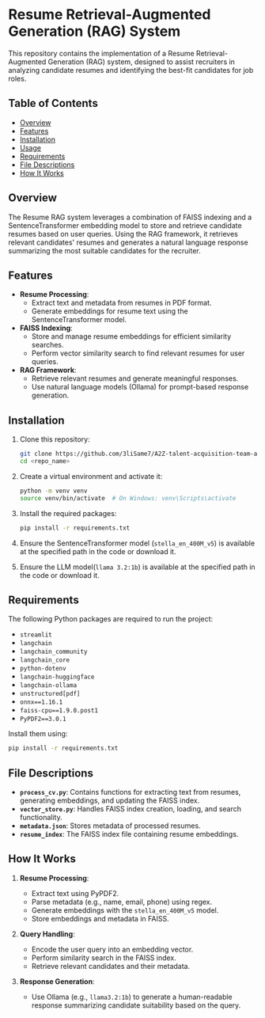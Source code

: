 # Resume Retrieval-Augmented Generation (RAG) System

This repository contains the implementation of a Resume Retrieval-Augmented Generation (RAG) system, designed to assist recruiters in analyzing candidate resumes and identifying the best-fit candidates for job roles.

## Table of Contents

- [Overview](#overview)
- [Features](#features)
- [Installation](#installation)
- [Usage](#usage)
- [Requirements](#requirements)
- [File Descriptions](#file-descriptions)
- [How It Works](#how-it-works)
  
## Overview

The Resume RAG system leverages a combination of FAISS indexing and a SentenceTransformer embedding model to store and retrieve candidate resumes based on user queries. Using the RAG framework, it retrieves relevant candidates' resumes and generates a natural language response summarizing the most suitable candidates for the recruiter.

## Features

- **Resume Processing**:
  - Extract text and metadata from resumes in PDF format.
  - Generate embeddings for resume text using the SentenceTransformer model.
- **FAISS Indexing**:
  - Store and manage resume embeddings for efficient similarity searches.
  - Perform vector similarity search to find relevant resumes for user queries.
- **RAG Framework**:
  - Retrieve relevant resumes and generate meaningful responses.
  - Use natural language models (Ollama) for prompt-based response generation.

## Installation

1. Clone this repository:

   ```bash
   git clone https://github.com/3liSame7/A2Z-talent-acquisition-team-assistent-chatbot-.git
   cd <repo_name>
   ```

2. Create a virtual environment and activate it:

   ```bash
   python -m venv venv
   source venv/bin/activate  # On Windows: venv\Scripts\activate
   ```

3. Install the required packages:

   ```bash
   pip install -r requirements.txt
   ```

4. Ensure the SentenceTransformer model (`stella_en_400M_v5`) is available at the specified path in the code or download it.


5. Ensure the LLM model(`llama 3.2:1b`) is available at the specified path in the code or download it.


## Requirements

The following Python packages are required to run the project:

- `streamlit`
- `langchain`
- `langchain_community`
- `langchain_core`
- `python-dotenv`
- `langchain-huggingface`
- `langchain-ollama`
- `unstructured[pdf]`
- `onnx==1.16.1`
- `faiss-cpu==1.9.0.post1`
- `PyPDF2==3.0.1`

Install them using:

```bash
pip install -r requirements.txt
```

## File Descriptions

- **`process_cv.py`**: Contains functions for extracting text from resumes, generating embeddings, and updating the FAISS index.
- **`vector_store.py`**: Handles FAISS index creation, loading, and search functionality.
- **`metadata.json`**: Stores metadata of processed resumes.
- **`resume_index`**: The FAISS index file containing resume embeddings.

## How It Works

1. **Resume Processing**:
   - Extract text using PyPDF2.
   - Parse metadata (e.g., name, email, phone) using regex.
   - Generate embeddings with the `stella_en_400M_v5` model.
   - Store embeddings and metadata in FAISS.

2. **Query Handling**:
   - Encode the user query into an embedding vector.
   - Perform similarity search in the FAISS index.
   - Retrieve relevant candidates and their metadata.

3. **Response Generation**:
   - Use Ollama (e.g., `llama3.2:1b`) to generate a human-readable response summarizing candidate suitability based on the query.


